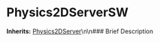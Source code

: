 #  Physics2DServerSW  
**Inherits:** [Physics2DServer](class_physics2dserver)\\n\\n###  Brief Description  


